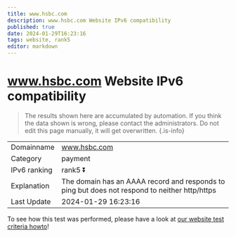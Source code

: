 ```yaml
---
title: www.hsbc.com
description: www.hsbc.com Website IPv6 compatibility
published: true
date: 2024-01-29T16:23:16
tags: website, rank5
editor: markdown
---
```


# www.hsbc.com Website IPv6 compatibility

> The results shown here are accumulated by automation. If you think the data shown is wrong, please contact the administrators. 
> Do not edit this page manually, it will get overwritten.
{.is-info}


|   |   |
| - | - |
| Domainname | www.hsbc.com
| Category | payment |
| IPv6 ranking | rank5 :arrow_double_down: |
| Explanation | The domain has an AAAA record and responds to ping but does not respond to neither http/https |
| Last Update | 2024-01-29 16:23:16 |

To see how this test was performed, please have a look at [our website test criteria howto](/howto/testcriteria/website)!

